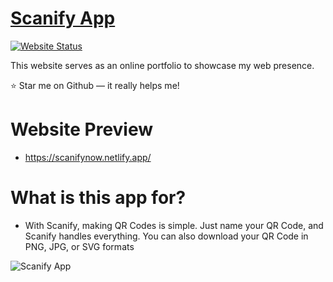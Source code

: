 # <a href="https://scanifynow.netlify.app/" target="_blank">Scanify App</a>

[![Website Status](https://img.shields.io/badge/Website%20Status-Online-yellow)](https://scanifynow.netlify.app/)

 <p align="justify">This website serves as an online portfolio to showcase my web presence.</p>
 <p>⭐ Star me on Github — it really helps me!</p>

# Website Preview
* https://scanifynow.netlify.app/

# What is this app for?
 * With Scanify, making QR Codes is simple. Just name your QR Code, and Scanify handles everything. You can also download your QR Code in PNG, JPG, or SVG formats

![Scanify App](https://cdn.discordapp.com/attachments/805554377745235974/1219929262010929234/qr.png?ex=660d16a9&is=65faa1a9&hm=c3f07a9a2d815626b6a077628eee89b5029f2568fb48b5468eaa2af1a2559224&)
